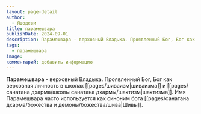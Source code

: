 ```yaml
---
layout: page-detail
author:
  - Яшодеви
title: парамешвара
publishDate: 2024-09-01
description: Парамешвара - верховный Владыка. Проявленный Бог, Бог как верховная личность в школах шиваизма и шактизма. Имя Парамешвара часто используется как синоним бога Шивы.
tags:
  - парамешвара
image: 
комментарий: добавить информацию
---
```

**Парамешвара** - верховный Владыка. Проявленный Бог, Бог как верховная личность в школах [[pages/шиваизм|шиваизма]] и [[pages/санатана дхарма/школы санатана дхармы/шактизм|шактизма]]. Имя Парамешвара часто используется как синоним бога [[pages/санатана дхарма/божества и демоны/божества/шива|Шивы]].

